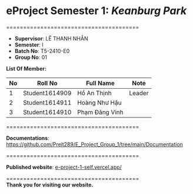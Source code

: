 # eProject Semester 1: _Keanburg Park_

=======================================

- **Supervisor**: LÊ THANH NHÂN
- **Semester**: I
- **Batch No**: T5-2410-E0
- **Group No**: 01

**List Of Member:**

| No  | Roll No        | Full Name      | Note   |
| --- | -------------- | -------------- | ------ |
| 1   | Student1614909 | Hồ An Thịnh    | Leader |
| 2   | Student1614911 | Hoàng Như Hậu  |        |
| 3   | Student1614910 | Phạm Đăng Vinh |        |

=======================================

**Documentations**: https://github.com/Preit289/E_Project_Group_1/tree/main/Documentation

======================================= 

**Published website**: [e-project-1-self.vercel.app/](e-project-1-self.vercel.app/)

=======================================  
**Thank you for visiting our website.**
